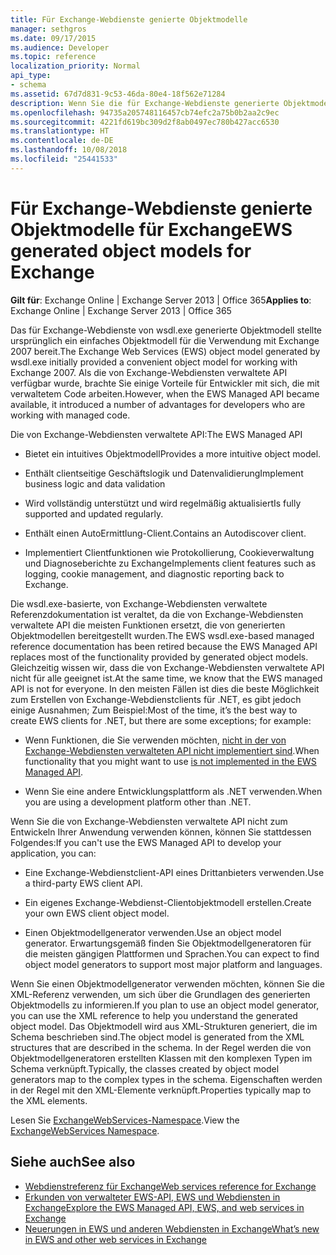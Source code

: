 ```yaml
---
title: Für Exchange-Webdienste genierte Objektmodelle
manager: sethgros
ms.date: 09/17/2015
ms.audience: Developer
ms.topic: reference
localization_priority: Normal
api_type:
- schema
ms.assetid: 67d7d831-9c53-46da-80e4-18f562e71284
description: Wenn Sie die für Exchange-Webdienste generierte Objektmodellreferenz für die Entwicklung von Anwendungen für Exchange verwenden, informieren Sie sich über weitere Optionen für die Entwicklung für Exchange-Webdienste.
ms.openlocfilehash: 94735a205748116457cb74efc2a75b0b2aa2c9ec
ms.sourcegitcommit: 4221fd619bc309d2f8ab0497ec780b427acc6530
ms.translationtype: HT
ms.contentlocale: de-DE
ms.lasthandoff: 10/08/2018
ms.locfileid: "25441533"
---
```

# <a name="ews-generated-object-models-for-exchange"></a><span data-ttu-id="7cb55-103">Für Exchange-Webdienste genierte Objektmodelle für Exchange</span><span class="sxs-lookup"><span data-stu-id="7cb55-103">EWS generated object models for Exchange</span></span>

<span data-ttu-id="7cb55-104">**Gilt für**: Exchange Online | Exchange Server 2013 | Office 365</span><span class="sxs-lookup"><span data-stu-id="7cb55-104">**Applies to**: Exchange Online | Exchange Server 2013 | Office 365</span></span>

<span data-ttu-id="7cb55-105">Das für Exchange-Webdienste von wsdl.exe generierte Objektmodell stellte ursprünglich ein einfaches Objektmodell für die Verwendung mit Exchange 2007 bereit.</span><span class="sxs-lookup"><span data-stu-id="7cb55-105">The Exchange Web Services (EWS) object model generated by wsdl.exe initially provided a convenient object model for working with Exchange 2007.</span></span> <span data-ttu-id="7cb55-106">Als die von Exchange-Webdiensten verwaltete API verfügbar wurde, brachte Sie einige Vorteile für Entwickler mit sich, die mit verwaltetem Code arbeiten.</span><span class="sxs-lookup"><span data-stu-id="7cb55-106">However, when the EWS Managed API became available, it introduced a number of advantages for developers who are working with managed code.</span></span> 

<span data-ttu-id="7cb55-107">Die von Exchange-Webdiensten verwaltete API:</span><span class="sxs-lookup"><span data-stu-id="7cb55-107">The EWS Managed API</span></span>

- <span data-ttu-id="7cb55-108">Bietet ein intuitives Objektmodell</span><span class="sxs-lookup"><span data-stu-id="7cb55-108">Provides a more intuitive object model.</span></span>

- <span data-ttu-id="7cb55-109">Enthält clientseitige Geschäftslogik und Datenvalidierung</span><span class="sxs-lookup"><span data-stu-id="7cb55-109">Implement business logic and data validation</span></span>

- <span data-ttu-id="7cb55-110">Wird vollständig unterstützt und wird regelmäßig aktualisiert</span><span class="sxs-lookup"><span data-stu-id="7cb55-110">Is fully supported and updated regularly.</span></span>

- <span data-ttu-id="7cb55-111">Enthält einen AutoErmittlung-Client.</span><span class="sxs-lookup"><span data-stu-id="7cb55-111">Contains an Autodiscover client.</span></span>

- <span data-ttu-id="7cb55-112">Implementiert Clientfunktionen wie Protokollierung, Cookieverwaltung und Diagnoseberichte zu Exchange</span><span class="sxs-lookup"><span data-stu-id="7cb55-112">Implements client features such as logging, cookie management, and diagnostic reporting back to Exchange.</span></span>

<span data-ttu-id="7cb55-113">Die wsdl.exe-basierte, von Exchange-Webdiensten verwaltete Referenzdokumentation ist veraltet, da die von Exchange-Webdiensten verwaltete API die meisten Funktionen ersetzt, die von generierten Objektmodellen bereitgestellt wurden.</span><span class="sxs-lookup"><span data-stu-id="7cb55-113">The EWS wsdl.exe-based managed reference documentation has been retired because the EWS Managed API replaces most of the functionality provided by generated object models.</span></span> <span data-ttu-id="7cb55-114">Gleichzeitig wissen wir, dass die von Exchange-Webdiensten verwaltete API nicht für alle geeignet ist.</span><span class="sxs-lookup"><span data-stu-id="7cb55-114">At the same time, we know that the EWS managed API is not for everyone.</span></span> <span data-ttu-id="7cb55-115">In den meisten Fällen ist dies die beste Möglichkeit zum Erstellen von Exchange-Webdienstclients für .NET, es gibt jedoch einige Ausnahmen; Zum Beispiel:</span><span class="sxs-lookup"><span data-stu-id="7cb55-115">Most of the time, it’s the best way to create EWS clients for .NET, but there are some exceptions; for example:</span></span>

- <span data-ttu-id="7cb55-116">Wenn Funktionen, die Sie verwenden möchten, [nicht in der von Exchange-Webdiensten verwalteten API nicht implementiert sind](../exchange-web-services/web-service-api-feature-availability-in-exchange-and-the-ews-managed-api.md#bk_apifeatures).</span><span class="sxs-lookup"><span data-stu-id="7cb55-116">When functionality that you might want to use [is not implemented in the EWS Managed API](../exchange-web-services/web-service-api-feature-availability-in-exchange-and-the-ews-managed-api.md#bk_apifeatures).</span></span>

- <span data-ttu-id="7cb55-117">Wenn Sie eine andere Entwicklungsplattform als .NET verwenden.</span><span class="sxs-lookup"><span data-stu-id="7cb55-117">When you are using a development platform other than .NET.</span></span>

<span data-ttu-id="7cb55-118">Wenn Sie die von Exchange-Webdiensten verwaltete API nicht zum Entwickeln Ihrer Anwendung verwenden können, können Sie stattdessen Folgendes:</span><span class="sxs-lookup"><span data-stu-id="7cb55-118">If you can't use the EWS Managed API to develop your application, you can:</span></span>

- <span data-ttu-id="7cb55-119">Eine Exchange-Webdienstclient-API eines Drittanbieters verwenden.</span><span class="sxs-lookup"><span data-stu-id="7cb55-119">Use a third-party EWS client API.</span></span>

- <span data-ttu-id="7cb55-120">Ein eigenes Exchange-Webdienst-Clientobjektmodell erstellen.</span><span class="sxs-lookup"><span data-stu-id="7cb55-120">Create your own EWS client object model.</span></span>

- <span data-ttu-id="7cb55-121">Einen Objektmodellgenerator verwenden.</span><span class="sxs-lookup"><span data-stu-id="7cb55-121">Use an object model generator.</span></span> <span data-ttu-id="7cb55-122">Erwartungsgemäß finden Sie Objektmodellgeneratoren für die meisten gängigen Plattformen und Sprachen.</span><span class="sxs-lookup"><span data-stu-id="7cb55-122">You can expect to find object model generators to support most major platform and languages.</span></span>

<span data-ttu-id="7cb55-123">Wenn Sie einen Objektmodellgenerator verwenden möchten, können Sie die XML-Referenz verwenden, um sich über die Grundlagen des generierten Objektmodells zu informieren.</span><span class="sxs-lookup"><span data-stu-id="7cb55-123">If you plan to use an object model generator, you can use the XML reference to help you understand the generated object model.</span></span> <span data-ttu-id="7cb55-124">Das Objektmodell wird aus XML-Strukturen generiert, die im Schema beschrieben sind.</span><span class="sxs-lookup"><span data-stu-id="7cb55-124">The object model is generated from the XML structures that are described in the schema.</span></span> <span data-ttu-id="7cb55-125">In der Regel werden die von Objektmodellgeneratoren erstellten Klassen mit den komplexen Typen im Schema verknüpft.</span><span class="sxs-lookup"><span data-stu-id="7cb55-125">Typically, the classes created by object model generators map to the complex types in the schema.</span></span> <span data-ttu-id="7cb55-126">Eigenschaften werden in der Regel mit den XML-Elemente verknüpft.</span><span class="sxs-lookup"><span data-stu-id="7cb55-126">Properties typically map to the XML elements.</span></span>

<span data-ttu-id="7cb55-127">Lesen Sie [ExchangeWebServices-Namespace](https://docs.microsoft.com/dotnet/api/exchangewebservices?view=exchange-ews-proxy).</span><span class="sxs-lookup"><span data-stu-id="7cb55-127">View the [ExchangeWebServices Namespace](https://docs.microsoft.com/dotnet/api/exchangewebservices?view=exchange-ews-proxy).</span></span>

## <a name="see-also"></a><span data-ttu-id="7cb55-128">Siehe auch</span><span class="sxs-lookup"><span data-stu-id="7cb55-128">See also</span></span>

- [<span data-ttu-id="7cb55-129">Webdienstreferenz für Exchange</span><span class="sxs-lookup"><span data-stu-id="7cb55-129">Web services reference for Exchange</span></span>](web-services-reference-for-exchange.md)
- [<span data-ttu-id="7cb55-130">Erkunden von verwalteter EWS-API, EWS und Webdiensten in Exchange</span><span class="sxs-lookup"><span data-stu-id="7cb55-130">Explore the EWS Managed API, EWS, and web services in Exchange</span></span>](../exchange-web-services/explore-the-ews-managed-api-ews-and-web-services-in-exchange.md)
- [<span data-ttu-id="7cb55-131">Neuerungen in EWS und anderen Webdiensten in Exchange</span><span class="sxs-lookup"><span data-stu-id="7cb55-131">What’s new in EWS and other web services in Exchange</span></span>](../exchange-web-services/whats-new-in-ews-and-other-web-services-in-exchange.md)
